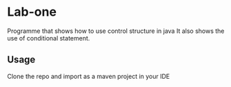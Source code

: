 # Lab-one
Programme that shows how to use control structure in java
It also shows the use of conditional statement.

## Usage 
Clone the repo and import as a maven project in your IDE